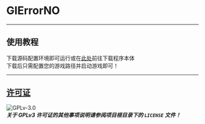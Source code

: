 # GIErrorNO
***
## 使用教程
下载源码配置环境即可运行或在[此处](https://github.com/baobaobaoPY/GIErrorON/edit/main/README.md)前往下载程序本体  
下载后只需配置您的游戏路径并启动游戏即可！  
***
## [许可证](https://www.gnu.org/licenses/gpl-3.0.html)  
![GPLv-3.0](https://www.gnu.org/graphics/gplv3-or-later.png)  
***关于 GPLv3 许可证的其他事项说明请参阅项目根目录下的 `LICENSE` 文件！***  

